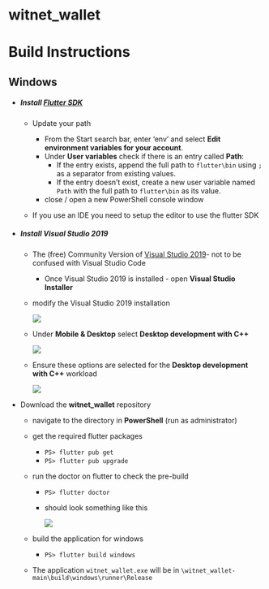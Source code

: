 # witnet_wallet


# Build Instructions

## Windows

- ##### Install [Flutter SDK](https://flutter.dev/docs/get-started/install)

  - Update your path
    - From the Start search bar, enter ‘env’ and select **Edit environment variables for your account**.
    - Under **User variables** check if there is an entry called **Path**:
      - If the entry exists, append the full path to `flutter\bin` using `;` as a separator from existing values.
      - If the entry doesn’t exist, create a new user variable named `Path` with the full path to `flutter\bin` as its value.
    - close / open a new PowerShell console window
      
  - If you use an IDE you need to setup the editor to use the flutter SDK

- ##### Install Visual Studio 2019

  - The (free) Community Version of [Visual Studio 2019](https://visualstudio.microsoft.com/downloads/)- not to be confused with Visual Studio Code

    - Once Visual Studio 2019 is installed - open **Visual Studio Installer** 

  - modify the Visual Studio 2019 installation

    ![](https://github.com/parodyBit/witnet_wallet/blob/main/assets/readme/visual_studio_installer.PNG)

  - Under **Mobile & Desktop** select **Desktop development with C++** 	

    ![](https://github.com/parodyBit/witnet_wallet/blob/main/assets/readme/desktop_dev_cpp.PNG)

  - Ensure these options are selected for the **Desktop development with C++** workload

    ![](https://github.com/parodyBit/witnet_wallet/blob/main/assets/readme/desktop_dev_cpp_options.PNG)

- Download the **witnet_wallet** repository 

  - navigate to the directory in **PowerShell** (run as administrator)

  - get the required flutter packages

    - `PS> flutter pub get`
    - `PS> flutter pub upgrade`

  - run the doctor on flutter to check the pre-build

    - `PS> flutter doctor`

    - should look something like this

      ![](https://github.com/parodyBit/witnet_wallet/blob/main/assets/readme/flutter_doctor.PNG)

  - build the application for windows

    - `PS> flutter build windows`

  - The application `witnet_wallet.exe` will be in `\witnet_wallet-main\build\windows\runner\Release`